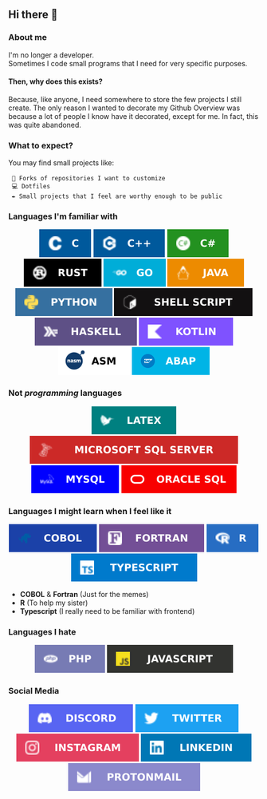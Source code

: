 ## Hi there 👋

### About me
I'm no longer a developer. \
Sometimes I code small programs that I need for very specific purposes.

#### Then, why does this exists?
Because, like anyone, I need somewhere to store the few projects I still create. The only reason I wanted to decorate my Github Overview was because a lot of people I know have it decorated, except for me. In fact, this was quite abandoned.

### What to expect?
You may find small projects like:
```
 🔗 Forks of repositories I want to customize
 💻 Dotfiles
 ✒️ Small projects that I feel are worthy enough to be public
```

### Languages I'm familiar with
<p align="center">
<img src= "assets/languages/c.svg"/>
<img src= "assets/languages/c++.svg"/>
<img src= "assets/languages/cs.svg"/>
<img src= "assets/languages/rust.svg"/>
<img src= "assets/languages/go.svg"/>
<img src= "assets/languages/java.svg"/>
<img src= "assets/languages/python.svg"/>
<img src= "assets/languages/shell.svg"/>
<img src= "assets/languages/haskell.svg"/>
<img src= "assets/languages/kotlin.svg"/>
<img src= "assets/languages/asm.svg"/>
<img src= "assets/languages/abap.svg"/>
</p>

### Not _programming_ languages
<p align="center">
<img src= "assets/languages/latex.svg"/>
<img src= "assets/languages/mssqlserver.svg"/>
<img src= "assets/languages/mysql.svg"/>
<img src= "assets/languages/oraclesql.svg"/>
</p>

### Languages I might learn when I feel like it
<p align="center">
<img src= "assets/languages/cobol.svg"/>
<img src= "assets/languages/fortran.svg"/>
<img src= "assets/languages/r.svg"/>
<img src= "assets/languages/typescript.svg"/>
</p>

* __COBOL__ & __Fortran__ (Just for the memes)
* __R__ (To help my sister)
* __Typescript__ (I really need to be familiar with frontend)

### Languages I hate
<p align="center">
<img src= "assets/languages/php.svg"/>
<img src= "assets/languages/javascript.svg"/>
</p>


### Social Media
<p align="center">
<a href="https://www.youtube.com/watch?v=dQw4w9WgXcQ"><img src= "assets/socials/discord.svg"/></a>
<a href="https://www.youtube.com/watch?v=dQw4w9WgXcQ"><img src= "assets/socials/twitter.svg"/></a>
<a href="https://www.youtube.com/watch?v=dQw4w9WgXcQ"><img src= "assets/socials/instagram.svg"/></a>
<a href="https://www.youtube.com/watch?v=dQw4w9WgXcQ"><img src= "assets/socials/linkedin.svg"/></a>
<a href="mailto:schroddinger@proton.me"><img src= "assets/socials/proton.svg"/></a>
</p>



<!--
**zxctl/zxctl** is a ✨ _special_ ✨ repository because its `README.md` (this file) appears on your GitHub profile.

Here are some ideas to get you started:

- 🔭 I’m currently working on ...
- 🌱 I’m currently learning ...
- 👯 I’m looking to collaborate on ...
- 🤔 I’m looking for help with ...
- 💬 Ask me about ...
- 📫 How to reach me: ...
- 😄 Pronouns: ...
- ⚡ Fun fact: ...
-->
